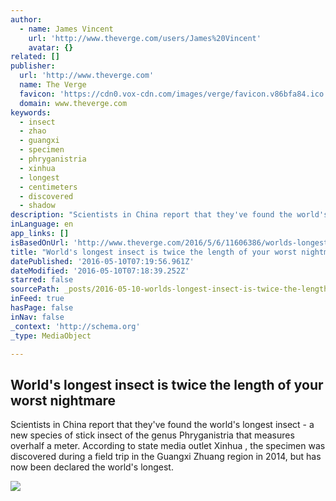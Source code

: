 ```yaml
---
author:
  - name: James Vincent
    url: 'http://www.theverge.com/users/James%20Vincent'
    avatar: {}
related: []
publisher:
  url: 'http://www.theverge.com'
  name: The Verge
  favicon: 'https://cdn0.vox-cdn.com/images/verge/favicon.v86bfa84.ico'
  domain: www.theverge.com
keywords:
  - insect
  - zhao
  - guangxi
  - specimen
  - phryganistria
  - xinhua
  - longest
  - centimeters
  - discovered
  - shadow
description: "Scientists in China report that they've found the world's longest insect - a new species of stick insect of the genus Phryganistria that measures overhalf a meter. According to state media outlet Xinhua , the specimen was discovered during a field trip in the Guangxi Zhuang region in 2014, but has now been declared the world's longest."
inLanguage: en
app_links: []
isBasedOnUrl: 'http://www.theverge.com/2016/5/6/11606386/worlds-longest-insect-china'
title: "World's longest insect is twice the length of your worst nightmare"
datePublished: '2016-05-10T07:19:56.961Z'
dateModified: '2016-05-10T07:18:39.252Z'
starred: false
sourcePath: _posts/2016-05-10-worlds-longest-insect-is-twice-the-length-of-your-worst-nig.md
inFeed: true
hasPage: false
inNav: false
_context: 'http://schema.org'
_type: MediaObject

---
```

<article style=""><h1>World's longest insect is twice the length of your worst nightmare</h1><p>Scientists in China report that they've found the world's longest insect - a new species of stick insect of the genus Phryganistria that measures overhalf a meter. According to state media outlet Xinhua , the specimen was discovered during a field trip in the Guangxi Zhuang region in 2014, but has now been declared the world's longest.</p><img src="https://cdn3.vox-cdn.com/thumbor/lQRfVs8uEJHaNdD8v3JSPyywL-U=/0x110:639x469/1600x900/cdn0.vox-cdn.com/uploads/chorus_image/image/49508299/640_a7a558c122b0491266a131bd81569a61.0.0.jpg" /></article>